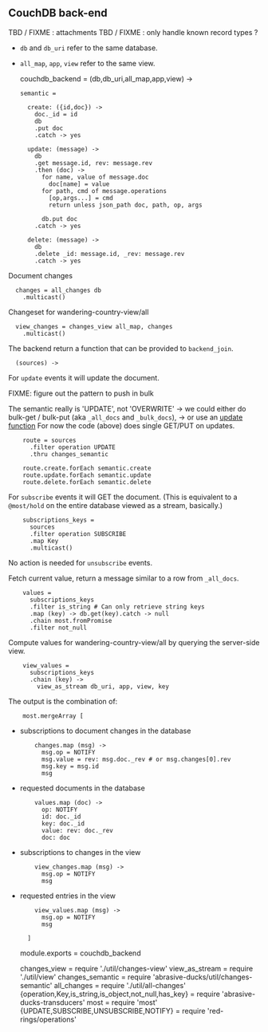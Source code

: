 CouchDB back-end
----------------

TBD / FIXME : attachments
TBD / FIXME : only handle known record types ?

- `db` and `db_uri` refer to the same database.
- `all_map`, `app`, `view` refer to the same view.

    couchdb_backend = (db,db_uri,all_map,app,view) ->

      semantic =

        create: ({id,doc}) ->
          doc._id = id
          db
          .put doc
          .catch -> yes

        update: (message) ->
          db
          .get message.id, rev: message.rev
          .then (doc) ->
            for name, value of message.doc
              doc[name] = value
            for path, cmd of message.operations
              [op,args...] = cmd
              return unless json_path doc, path, op, args

            db.put doc
          .catch -> yes

        delete: (message) ->
          db
          .delete _id: message.id, _rev: message.rev
          .catch -> yes

Document changes

      changes = all_changes db
        .multicast()

Changeset for wandering-country-view/all

      view_changes = changes_view all_map, changes
        .multicast()

The backend return a function that can be provided to `backend_join`.

      (sources) ->

For `update` events it will update the document.

FIXME: figure out the pattern to push in bulk

The semantic really is 'UPDATE', not 'OVERWRITE'
  → we could either do bulk-get / bulk-put (aka `_all_docs` and `_bulk_docs`),
  → or use an [update function](http://docs.couchdb.org/en/2.1.1/api/ddoc/render.html#db-design-design-doc-update-update-name)
For now the code (above) does single GET/PUT on updates.

        route = sources
          .filter operation UPDATE
          .thru changes_semantic

        route.create.forEach semantic.create
        route.update.forEach semantic.update
        route.delete.forEach semantic.delete

For `subscribe` events it will GET the document. (This is equivalent to a `@most/hold` on the entire database viewed as a stream, basically.)

        subscriptions_keys =
          sources
          .filter operation SUBSCRIBE
          .map Key
          .multicast()

No action is needed for `unsubscribe` events.

Fetch current value, return a message similar to a row from `_all_docs`.

        values =
          subscriptions_keys
          .filter is_string # Can only retrieve string keys
          .map (key) -> db.get(key).catch -> null
          .chain most.fromPromise
          .filter not_null

Compute values for wandering-country-view/all by querying the server-side view.

        view_values =
          subscriptions_keys
          .chain (key) ->
            view_as_stream db_uri, app, view, key

The output is the combination of:

        most.mergeArray [

- subscriptions to document changes in the database

          changes.map (msg) ->
            msg.op = NOTIFY
            msg.value = rev: msg.doc._rev # or msg.changes[0].rev
            msg.key = msg.id
            msg

- requested documents in the database

          values.map (doc) ->
            op: NOTIFY
            id: doc._id
            key: doc._id
            value: rev: doc._rev
            doc: doc

- subscriptions to changes in the view

          view_changes.map (msg) ->
            msg.op = NOTIFY
            msg

- requested entries in the view

          view_values.map (msg) ->
            msg.op = NOTIFY
            msg

        ]

    module.exports = couchdb_backend

    changes_view = require './util/changes-view'
    view_as_stream = require './util/view'
    changes_semantic = require 'abrasive-ducks/util/changes-semantic'
    all_changes = require './util/all-changes'
    {operation,Key,is_string,is_object,not_null,has_key} = require 'abrasive-ducks-transducers'
    most = require 'most'
    {UPDATE,SUBSCRIBE,UNSUBSCRIBE,NOTIFY} = require 'red-rings/operations'
